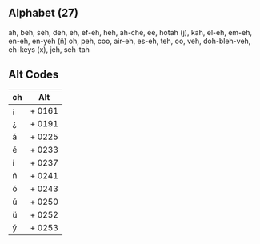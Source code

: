 ## Alphabet (27)

ah, beh, seh, deh, eh, ef-eh, heh, ah-che, ee, hotah (j), kah, el-eh, em-eh, en-eh, en-yeh (ñ) oh, peh, coo, air-eh, es-eh, teh, oo, veh, doh-bleh-veh, eh-keys (x), jeh, seh-tah

## Alt Codes

| ch  | Alt    |
| --- | ------ |
| ¡   | + 0161 |
| ¿   | + 0191 |
| á   | + 0225 |
| é   | + 0233 |
| í   | + 0237 |
| ñ   | + 0241 |
| ó   | + 0243 |
| ú   | + 0250 |
| ü   | + 0252 |
| ý   | + 0253 |
